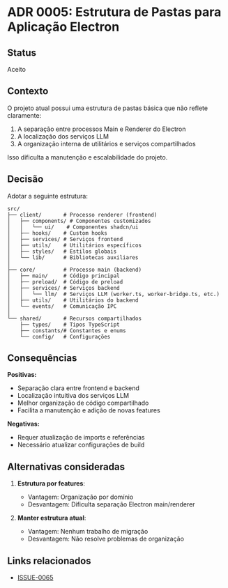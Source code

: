 # ADR 0005: Estrutura de Pastas para Aplicação Electron

## Status

Aceito

## Contexto

O projeto atual possui uma estrutura de pastas básica que não reflete claramente:
1. A separação entre processos Main e Renderer do Electron
2. A localização dos serviços LLM
3. A organização interna de utilitários e serviços compartilhados

Isso dificulta a manutenção e escalabilidade do projeto.

## Decisão

Adotar a seguinte estrutura:

```
src/
├── client/       # Processo renderer (frontend)
│   ├── components/ # Componentes customizados
│   │   └── ui/    # Componentes shadcn/ui
│   ├── hooks/    # Custom hooks
│   ├── services/ # Serviços frontend
│   ├── utils/    # Utilitários específicos
│   ├── styles/   # Estilos globais
│   └── lib/      # Bibliotecas auxiliares
│
├── core/         # Processo main (backend)
│   ├── main/     # Código principal
│   ├── preload/  # Código de preload
│   ├── services/ # Serviços backend
│   │   └── llm/  # Serviços LLM (worker.ts, worker-bridge.ts, etc.)
│   ├── utils/    # Utilitários do backend
│   └── events/   # Comunicação IPC
│
└── shared/       # Recursos compartilhados
    ├── types/    # Tipos TypeScript
    ├── constants/# Constantes e enums
    └── config/   # Configurações
```

## Consequências

**Positivas:**
- Separação clara entre frontend e backend
- Localização intuitiva dos serviços LLM
- Melhor organização de código compartilhado
- Facilita a manutenção e adição de novas features

**Negativas:**
- Requer atualização de imports e referências
- Necessário atualizar configurações de build

## Alternativas consideradas

1. **Estrutura por features**:
   - Vantagem: Organização por domínio
   - Desvantagem: Dificulta separação Electron main/renderer

2. **Manter estrutura atual**:
   - Vantagem: Nenhum trabalho de migração
   - Desvantagem: Não resolve problemas de organização

## Links relacionados

- [ISSUE-0065](issues/backlog/improvement/ISSUE-0065-Reorganizacao-estrutura-pastas)